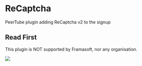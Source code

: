 # ReCaptcha

PeerTube plugin adding ReCaptcha v2 to the signup

## Read First

This plugin is NOT supported by Framasoft, nor any organisation.

![](http://lutim.cpy.re/uWR04Q7m.png)
